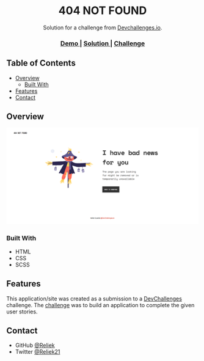 <h1 align="center">404 NOT FOUND</h1>

<div align="center">
   Solution for a challenge from  <a href="http://devchallenges.io" target="_blank">Devchallenges.io</a>.
</div>

<div align="center">
  <h3>
    <a href="https://reliek.github.io/404-not-found/">
      Demo
    </a>
    <span> | </span>
    <a href="https://devchallenges.io/solutions/quOJXVbZ9yF7a62jHmnC">
      Solution
    </a>
    <span> | </span>
    <a href="https://devchallenges.io/challenges/wBunSb7FPrIepJZAg0sY">
      Challenge
    </a>
  </h3>
</div>

## Table of Contents

- [Overview](#overview)
  - [Built With](#built-with)
- [Features](#features)
- [Contact](#contact)

  

## Overview

<img src="assets/screenshot/screenshot.png?raw=true" alt="Screenshot">


### Built With

- HTML
- CSS
- SCSS

## Features

This application/site was created as a submission to a [DevChallenges](https://devchallenges.io/challenges) challenge. The [challenge](https://devchallenges.io/challenges/wBunSb7FPrIepJZAg0sY) was to build an application to complete the given user stories.

## Contact

- GitHub [@Reliek](https://github.com/reliek)
- Twitter [@Reliek21](https://twitter.com/reliek21)
